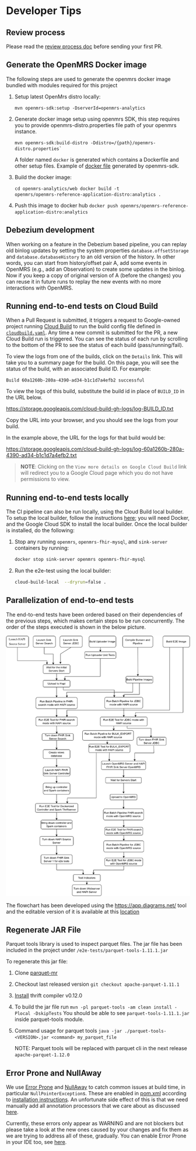 # Developer Tips

## Review process

Please read the [review process doc](review_process.md) before sending your
first PR.

## Generate the OpenMRS Docker image

The following steps are used to generate the openmrs docker image bundled with
modules required for this project

1.  Setup latest OpenMrs distro locally:

    ```
    mvn openmrs-sdk:setup -DserverId=openmrs-analytics
    ```

2.  Generate docker image setup using openmrs SDK, this step requires you to
    provide openmrs-distro.properties file path of your openmrs instance.

    ```
    mvn openmrs-sdk:build-distro -Ddistro=/{path}/openmrs-distro.properties`
    ```

    A folder named `docker` is generated which contains a Dockerfile and other
    setup files. Example of [docker
    file](https://github.com/jecihjoy/openmrs-docker-sdk/blob/master/web/Dockerfile)
    generated by openmrs-sdk.

3.  Build the docker image:

    ```
    cd openmrs-analytics/web docker build -t
    openmrs/openmrs-reference-application-distro:analytics .
    ```

4.  Push this image to docker hub `docker push
    openmrs/openmrs-reference-application-distro:analytics`

## Debezium development

When working on a feature in the Debezium based pipeline, you can replay old
binlog updates by setting the system properties `database.offsetStorage` and
`database.databaseHistory` to an old version of the history. In other words, you
can start from history/offset pair A, add some events in OpenMRS (e.g., add an
Observation) to create some updates in the binlog. Now if you keep a copy of
original version of A (before the changes) you can reuse it in future runs to
replay the new events with no more interactions with OpenMRS.

## Running end-to-end tests on Cloud Build

When a Pull Request is submitted, it triggers a request to Google-owned project
running [Cloud Build](https://cloud.google.com/build) to run the build config
file defined in [`cloudbuild.yaml`](../cloudbuild.yaml). Any time a new commit
is submitted for the PR, a new Cloud Build run is triggered. You can see the
status of each run by scrolling to the bottom of the PR to see the status of
each build (pass/running/fail).

To view the logs from one of the builds, click on the `Details` link. This will
take you to a summary page for the build. On this page, you will see the status
of the build, with an associated Build ID. For example:

```text
Build 60a1260b-280a-4390-ad34-b1c1d7a4efb2 successful
```

To view the logs of this build, substitute the build id in place of `BUILD_ID`
in the URL below.

<https://storage.googleapis.com/cloud-build-gh-logs/log-BUILD_ID.txt>

Copy the URL into your browser, and you should see the logs from your build.

In the example above, the URL for the logs for that build would be:

<https://storage.googleapis.com/cloud-build-gh-logs/log-60a1260b-280a-4390-ad34-b1c1d7a4efb2.txt>

>**NOTE**: Clicking on the `View more details on Google Cloud Build` link will
redirect you to a Google Cloud page which you do not have permissions to view.

## Running end-to-end tests locally

The CI pipeline can also be run locally, using the Cloud Build local builder. To
setup the local builder, follow the instructions
[here](https://cloud.google.com/build/docs/build-debug-locally); you will need
Docker, and the Google Cloud SDK to install the local builder. Once the local
builder is installed, do the following:

1. Stop any running `openmrs`, `openmrs-fhir-mysql`, and `sink-server`
   containers by running:

    ```bash
    docker stop sink-server openmrs openmrs-fhir-mysql
    ```

2. Run the e2e-test using the local builder:

    ```bash
    cloud-build-local  --dryrun=false .
    ```

## Parallelization of end-to-end tests

The end-to-end tests have been ordered based on their dependencies of the previous steps, which
makes certain steps to be run concurrently. The order of the steps executed is shown in the below 
picture.

![](./cloudbuild_flowChart.drawio.png)

The flowchart has been developed using the https://app.diagrams.net/ tool and the 
editable version of it is available at this [location](./cloudbuild_flowChart.drawio.xml)

## Regenerate JAR File

Parquet tools library is used to inspect parquet files. The jar file has been
included in the project under `/e2e-tests/parquet-tools-1.11.1.jar`

To regenerate this jar file:

1.  Clone [parquet-mr](https://github.com/apache/parquet-mr)
2.  Checkout last released version `git checkout apache-parquet-1.11.1`
3.  [Install](https://github.com/apache/parquet-mr#install-thrift) thrift
    compiler v0.12.0
4.  To build the jar file run `mvn -pl parquet-tools -am clean install -Plocal
    -DskipTests` You should be able to see `parquet-tools-1.11.1.jar` inside
    parquet-tools module.
5.  Command usage for parquet tools `java -jar ./parquet-tools-<VERSION>.jar
    <command> my_parquet_file`

    NOTE: Parquet tools will be replaced with parquet cli in the next release
    `apache-parquet-1.12.0`

## Error Prone and NullAway
We use [Error Prone](https://errorprone.info/index) and
[NullAway](https://github.com/uber/NullAway) to catch common issues at build
time, in particular `NullPointerException`s. These are enabled in
[pom.xml](../pipelines/pom.xml) according to
[installation instructions](https://errorprone.info/docs/installation#maven).
An unfortunate side effect of this is that we need manually add all annotation
processors that we care about as discussed
[here](https://errorprone.info/docs/installation#using-error-prone-together-with-other-annotation-processors).

Currently, these errors only appear as WARNING and are not blockers but please
take a look at the new ones caused by your changes and fix them as we are trying
to address all of these, gradually. You can enable Error Prone in your IDE too,
see [here](https://errorprone.info/docs/installation#intellij-idea).
